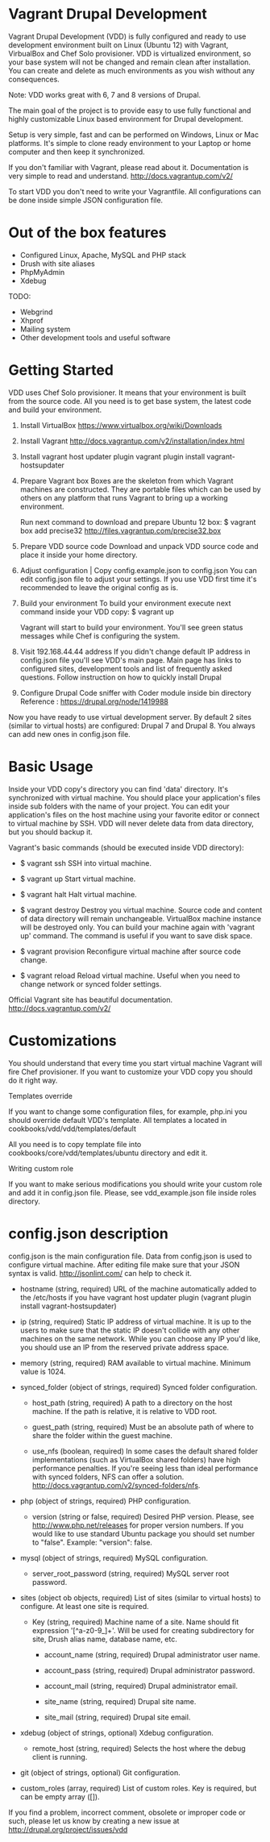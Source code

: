 Vagrant Drupal Development
==========================

Vagrant Drupal Development (VDD) is fully configured and ready to use
development environment built on Linux (Ubuntu 12) with Vagrant, VirbualBox and
Chef Solo provisioner. VDD is virtualized environment, so your base system will
not be changed and remain clean after installation. You can create and delete as
much environments as you wish without any consequences.

Note: VDD works great with 6, 7 and 8 versions of Drupal.

The main goal of the project is to provide easy to use fully functional and
highly customizable Linux based environment for Drupal development.

Setup is very simple, fast and can be performed on Windows, Linux or Mac
platforms. It's simple to clone ready environment to your Laptop or home
computer and then keep it synchronized.

If you don't familiar with Vagrant, please read about it. Documentation is very
simple to read and understand. http://docs.vagrantup.com/v2/

To start VDD you don't need to write your Vagrantfile. All configurations can be
done inside simple JSON configuration file.


Out of the box features
=======================

  * Configured Linux, Apache, MySQL and PHP stack
  * Drush with site aliases
  * PhpMyAdmin
  * Xdebug

TODO:

  * Webgrind
  * Xhprof
  * Mailing system
  * Other development tools and useful software


Getting Started
===============

VDD uses Chef Solo provisioner. It means that your environment is built from
the source code. All you need is to get base system, the latest code and build
your environment.

  1. Install VirtualBox
     https://www.virtualbox.org/wiki/Downloads

  1. Install Vagrant
     http://docs.vagrantup.com/v2/installation/index.html

  1. Install vagrant host updater plugin
     vagrant plugin install vagrant-hostsupdater

  1. Prepare Vagrant box
     Boxes are the skeleton from which Vagrant machines are constructed.
     They are portable files which can be used by others on any platform that
     runs Vagrant to bring up a working environment.

     Run next command to download and prepare Ubuntu 12 box:
     $ vagrant box add precise32 http://files.vagrantup.com/precise32.box


  1. Prepare VDD source code
     Download and unpack VDD source code and place it inside your home
     directory.

  1. Adjust configuration | Copy config.example.json to config.json
     You can edit config.json file to adjust your settings. If you use VDD first
     time it's recommended to leave the original config as is.

  1. Build your environment
     To build your environment execute next command inside your VDD copy:
     $ vagrant up

     Vagrant will start to build your environment. You'll see green status
     messages while Chef is configuring the system.

  1. Visit 192.168.44.44 address
     If you didn't change default IP address in config.json file you'll see
     VDD's main page. Main page has links to configured sites, development tools
     and list of frequently asked questions. Follow instruction on how to quickly install Drupal

  1. Configure Drupal Code sniffer with Coder module inside bin directory 
     Reference : https://drupal.org/node/1419988

Now you have ready to use virtual development server. By default 2 sites
(similar to virtual hosts) are configured: Drupal 7 and Drupal 8. You always can
add new ones in config.json file.

Basic Usage
===========

Inside your VDD copy's directory you can find 'data' directory. It's
synchronized with virtual machine. You should place your application's files
inside sub folders with the name of your project. You can edit your application's
files on the host machine using your favorite editor or connect to virtual
machine by SSH. VDD will never delete data from data directory, but you should
backup it.

Vagrant's basic commands (should be executed inside VDD directory):

  * $ vagrant ssh
    SSH into virtual machine.

  * $ vagrant up
    Start virtual machine.

  * $ vagrant halt
    Halt virtual machine.

  * $ vagrant destroy
    Destroy you virtual machine. Source code and content of data directory will
    remain unchangeable. VirtualBox machine instance will be destroyed only. You
    can build your machine again with 'vagrant up' command. The command is
    useful if you want to save disk space.

  * $ vagrant provision
    Reconfigure virtual machine after source code change.

  * $ vagrant reload
    Reload virtual machine. Useful when you need to change network or
    synced folder settings.

Official Vagrant site has beautiful documentation.
http://docs.vagrantup.com/v2/

Customizations
==============

You should understand that every time you start virtual machine Vagrant will
fire Chef provisioner. If you want to customize your VDD copy you should do it
right way.

Templates override

If you want to change some configuration files, for example, php.ini you should
override default VDD's template. All templates a located in
cookbooks/vdd/vdd/templates/default

All you need is to copy template file into cookbooks/core/vdd/templates/ubuntu
directory and edit it.

Writing custom role

If you want to make serious modifications you should write your custom role and
add it in config.json file. Please, see vdd_example.json file inside roles
directory.

config.json description
=======================

config.json is the main configuration file. Data from config.json is used to
configure virtual machine. After editing file make sure that your JSON syntax is
valid. http://jsonlint.com/ can help to check it.
  
  * hostname (string, required)
    URL of the machine automatically added to the /etc/hosts if you have vagrant 
    host updater plugin (vagrant plugin install vagrant-hostsupdater)

  * ip (string, required)
    Static IP address of virtual machine. It is up to the users to make sure
    that the static IP doesn't collide with any other machines on the same
    network. While you can choose any IP you'd like, you should use an IP from
    the reserved private address space.

  * memory (string, required)
    RAM available to virtual machine. Minimum value is 1024.

  * synced_folder (object of strings, required)
    Synced folder configuration.

      * host_path (string, required)
        A path to a directory on the host machine. If the path is relative, it
        is relative to VDD root.

      * guest_path (string, required)
        Must be an absolute path of where to share the folder within the guest
        machine.

      * use_nfs (boolean, required)
        In some cases the default shared folder implementations (such as
        VirtualBox shared folders) have high performance penalties. If you're
        seeing less than ideal performance with synced folders, NFS can offer a
        solution. http://docs.vagrantup.com/v2/synced-folders/nfs.

  * php (object of strings, required)
    PHP configuration.

      * version (string or false, required)
        Desired PHP version. Please, see http://www.php.net/releases for proper
        version numbers. If you would like to use standard Ubuntu package you
        should set number to "false". Example: "version": false.

  * mysql (object of strings, required)
    MySQL configuration.

      * server_root_password (string, required)
        MySQL server root password.

  * sites (object ob objects, required)
    List of sites (similar to virtual hosts) to configure. At least one site is
    required.

      * Key (string, required)
        Machine name of a site. Name should fit expression '[^a-z0-9_]+'. Will
        be used for creating subdirectory for site, Drush alias name, database
        name, etc.

          * account_name (string, required)
            Drupal administrator user name.

          * account_pass (string, required)
            Drupal administrator password.

          * account_mail (string, required)
            Drupal administrator email.

          * site_name (string, required)
            Drupal site name.

          * site_mail (string, required)
            Drupal site email.

  * xdebug (object of strings, optional)
    Xdebug configuration.

    * remote_host (string, required)
      Selects the host where the debug client is running.

  * git (object of strings, optional)
    Git configuration.

  * custom_roles (array, required)
    List of custom roles. Key is required, but can be empty array ([]).

If you find a problem, incorrect comment, obsolete or improper code or such,
please let us know by creating a new issue at
http://drupal.org/project/issues/vdd
